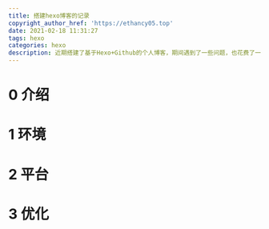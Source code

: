 ```yaml
---
title: 搭建hexo博客的记录
copyright_author_href: 'https://ethancy05.top'
date: 2021-02-18 11:31:27
tags: hexo
categories: hexo
description: 近期搭建了基于Hexo+Github的个人博客，期间遇到了一些问题，也花费了一些时间，在此总结一下。
---
```

#  0 介绍 

# 1 环境

# 2 平台

# 3 优化

